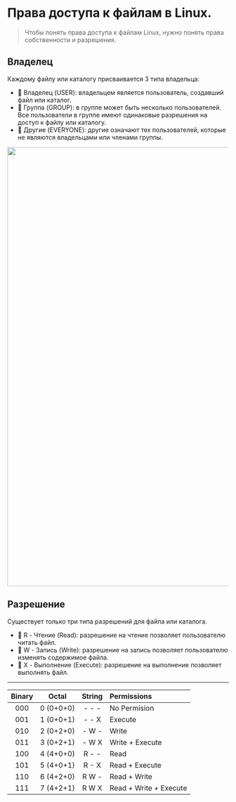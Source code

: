 # Права доступа к файлам в Linux.

> Чтобы понять права доступа к файлам Linux, нужно понять права собственности и разрешения.


## Владелец

Каждому файлу или каталогу присваивается 3 типа владельца:

- 🔹 Владелец (USER): владельцем является пользователь, создавший файл или каталог.
- 🔹 Группа (GROUP): в группе может быть несколько пользователей. Все пользователи в группе имеют одинаковые разрешения на доступ к файлу или каталогу.
- 🔹 Другие (EVERYONE): другие означают тех пользователей, которые не являются владельцами или членами группы.


<img src="https://github.com/orrstudio/My-Notes-and-Manuals/assets/65281943/24a19933-1162-4ef3-85ff-5b692a3dcbd0" width="1000">


## Разрешение

Существует только три типа разрешений для файла или каталога.

- 🔹 R - Чтение (Read): разрешение на чтение позволяет пользователю читать файл.
- 🔹 W - Запись (Write): разрешение на запись позволяет пользователю изменять содержимое файла.
- 🔹 X - Выполнение (Execute): разрешение на выполнение позволяет выполнять файл.

---

|Binary|Octal|String|Permissions|
|:---:|:---:|:---:|:---------------|
|000|0 (0+0+0)|- - -|No Permision|
|001|1 (0+0+1)|- - X|Execute|
|010|2 (0+2+0)|- W -|Write|
|011|3 (0+2+1)|- W X|Write + Execute|
|100|4 (4+0+0)|R - -|Read|
|101|5 (4+0+1)|R - X|Read + Execute|
|110|6 (4+2+0)|R W -|Read + Write|
|111|7 (4+2+1)|R W X|Read + Write + Execute|


